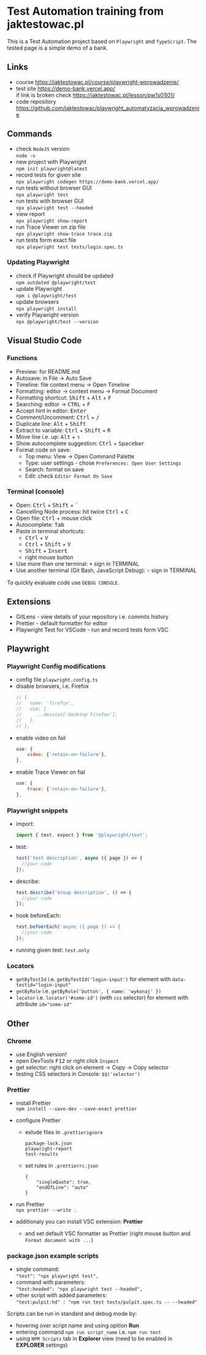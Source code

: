 # Test Automation training from jaktestowac.pl

This is a Test Automation project based on `Playwright` and `TypeScript`. The tested page is a simple demo of a bank.

## Links

- course https://jaktestowac.pl/course/playwright-wprowadzenie/
- test site https://demo-bank.vercel.app/  
  if link is broken check https://jaktestowac.pl/lesson/pw1s01l01/
- code repository https://github.com/jaktestowac/playwright_automatyzacja_wprowadzenie

## Commands

- check `NodeJS` version  
  `node -v`
- new project with Playwright  
  `npm init playwright@latest`
- record tests for given site  
  `npx playwright codegen https://demo-bank.vercel.app/`
- run tests without browser GUI  
  `npx playwright test`
- run tests with browser GUI  
  `npx playwright test --headed`
- view report  
  `npx playwright show-report`
- run Trace Viewer on zip file  
  `npx playwright show-trace trace.zip`
- run tests form exact file  
  `npx playwright test tests/login.spec.ts`

### Updating Playwright

- check if Playwright should be updated  
  `npm outdated @playwright/test`
- update Playwright  
  `npm i @playwright/test`
- update browsers  
  `npx playwright install`
- verify Playwright version  
  `npx @playwright/test --version`

## Visual Studio Code

### Functions

- Preview: for README.md
- Autosave: in File -> Auto Save
- Timeline: file context menu -> Open Timeline
- Formatting: editor -> context menu -> Format Document
- Formatting shortcut: <kbd>Shift</kbd> + <kbd>Alt</kbd> + <kbd>F</kbd>
- Searching: editor -> <kbd>CTRL</kbd> + <kbd>F</kbd>
- Accept hint in editor: <kbd>Enter</kbd>
- Comment/Uncomment: <kbd>Ctrl</kbd> + <kbd>/</kbd>
- Duplicate line: <kbd>Alt</kbd> + <kbd>Shift</kbd>
- Extract to variable: <kbd>Ctrl</kbd> + <kbd>Shift</kbd> + <kbd>R</kbd>
- Move line i.e. up: <kbd>Alt</kbd> + <kbd>↑</kbd>
- Show autocomplete suggestion: <kbd>Ctrl</kbd> + <kbd>Spacebar</kbd>
- Format code on save:
  - Top menu: View -> Open Command Palette
  - Type: user settings - chose `Preferences: Open User Settings`
  - Search: format on save
  - Edit: check `Editor Format On Save`

### Terminal (console)

- Open: <kbd>Ctrl</kbd> + <kbd>Shift</kbd> + <kbd>`</kbd>
- Cancelling Node process: hit twice <kbd>Ctrl</kbd> + <kbd>C</kbd>
- Open file: <kbd>Ctrl</kbd> + mouse click
- Autocomplete: <kbd>Tab</kbd>
- Paste in terminal shortcuts:
  - <kbd>Ctrl</kbd> + <kbd>V</kbd>
  - <kbd>Ctrl</kbd> + <kbd>Shift</kbd> + <kbd>V</kbd>
  - <kbd>Shift</kbd> + <kbd>Insert</kbd>
  - right mouse button
- Use more than one terminal: <kbd>+</kbd> sign in TERMINAL
- Use another terminal (Git Bash, JavaScript Debug): <kbd>˅</kbd> sign in TERMINAL

To quickly evaluate code use `DEBUG CONSOLE`.

## Extensions

- GitLens - view details of your repository i.e. commits history
- Prettier - default formatter for editor
- Playwright Test for VSCode - run and record tests form VSC

## Playwright

### Playwright Config modifications

- config file `playwright.config.ts`
- disable browsers, i.e. Firefox
  ```javascript
  // {
  //   name: 'firefox',
  //   use: {
  //     ...devices['Desktop Firefox'],
  //   },
  // },
  ```
- enable video on fail
  ```javascript
  use: {
      video: {'retain-on-failure'},
  },
  ```
- enable Trace Viewer on fial
  ```javascript
  use: {
      trace: {'retain-on-failure'},
  },
  ```

### Playwright snippets

- import:
  ```typescript
  import { test, expect } from '@playwright/test';
  ```
- test:
  ```typescript
  test('test description', async ({ page }) => {
    //your code
  });
  ```
- describe:
  ```typescript
  test.describe('Group description', () => {
    //your code
  });
  ```
- hook beforeEach:
  ```typescript
  test.befoerEach('async ({ page }) => {
    //your code
  });
  ```
- running given test: `test.only`

### Locators

- `getByTestId` i.e. `getByTestId('login-input')` for element with `data-testid="login-input"`
- `getByRole` i.e. `getByRole('button', { name: 'wykonaj' })`
- `locator` i.e. `locator('#some-id')` (with `css` selector) for element with attribute `id="some-id"`

## Other

### Chrome

- use English version!
- open DevTools <kbd>F12</kbd> or right click `Inspect`
- get selector: right click on element -> Copy -> Copy selector
- testing CSS selectors in Console: `$$('selector')`

### Prettier

- install Prettier  
  `npm install --save-dev --save-exact prettier`
- configure Prettier

  - exlude files in `.prettierignore`

    ```
    package-lock.json
    playwright-report
    test-results

    ```

  - set rules in `.prettierrc.json`
    ```
    {
        "singleQuote": true,
        "endOfLine": "auto"
    }
    ```

- run Prettier  
  `npx prettier --write .`
- additionaly you can install VSC extension: **Prettier**
  - and set default VSC formatter as Prettier (right mouse button and `Format document with ...`)

### package.json example scripts

- single command:  
  `"test": "npx playwright test",`
- command with parameters:  
  `"test:headed": "npx playwright test --headed",`
- other script with added parameters:  
  `"test:pulpit:hd" : "npm run test tests/pulpit.spec.ts -- --headed"`

Scripts can be run in standard and debug mode by:

- hovering over script name and using opition **Run**
- entering command `npm run script_name` i.e. `npm run test`
- using `NPM Scripts` tab in **Explorer** view (need to be enabled in **EXPLORER** settings)
